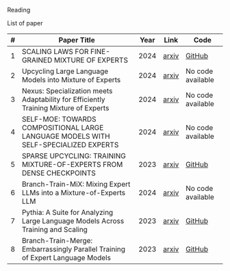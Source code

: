 Reading


List of paper



| **#** | **Paper Title**                                                           | **Year** | **Link**                                                              | **Code**                                                             |
|-------|----------------------------------------------------------------------------|----------|-----------------------------------------------------------------------|----------------------------------------------------------------------|
| 1     | SCALING LAWS FOR FINE-GRAINED MIXTURE OF EXPERTS                           | 2024     | [arxiv](https://arxiv.org/abs/2402.07871)                              | [GitHub](https://github.com/llm-random/llm-random)                   |
| 2     | Upcycling Large Language Models into Mixture of Experts                    | 2024     | [arxiv](https://arxiv.org/abs/2410.07524)                              | No code available                                                    |
| 3     | Nexus: Specialization meets Adaptability for Efficiently Training Mixture of Experts | 2024     | [arxiv](https://arxiv.org/abs/2408.15901)                              | No code available                                                    |
| 4     | SELF-MOE: TOWARDS COMPOSITIONAL LARGE LANGUAGE MODELS WITH SELF-SPECIALIZED EXPERTS | 2024     | [arxiv](https://arxiv.org/abs/2406.12034)                              | No code available                                                    |
| 5     | SPARSE UPCYCLING: TRAINING MIXTURE-OF-EXPERTS FROM DENSE CHECKPOINTS        | 2023     | [arxiv](https://arxiv.org/abs/2212.05055)                              | [GitHub](https://github.com/google-research/vmoe)                    |
| 6     | Branch-Train-MiX: Mixing Expert LLMs into a Mixture-of-Experts LLM          | 2024     | [arxiv](https://arxiv.org/abs/2403.07816)                              | No code available                                                    |
| 7     | Pythia: A Suite for Analyzing Large Language Models Across Training and Scaling | 2023     | [arxiv](https://arxiv.org/abs/2301.07767)                              | [GitHub](https://github.com/EleutherAI/pythia)                       |
| 8     | Branch-Train-Merge: Embarrassingly Parallel Training of Expert Language Models | 2023     | [arxiv](https://arxiv.org/abs/2208.03306)                              | [GitHub](https://github.com/hadasah/btm)                             |


